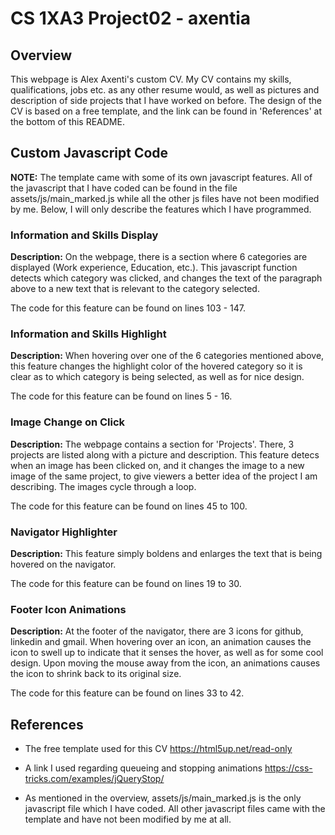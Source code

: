 # CS 1XA3 Project02 - axentia


## Overview

This webpage is Alex Axenti's custom CV. My CV contains my skills, qualifications, jobs etc. as any other resume would, as well as 
pictures and description of side projects that I have worked on before. The design of the CV is based on a free template, and the
link can be found in 'References' at the bottom of this README.

## Custom Javascript Code

**NOTE:** The template came with some of its own javascript features. All of the javascript that I have coded can be found in
the file assets/js/main_marked.js while all the other js files have not been modified by me. Below, I will only describe the 
features which I have programmed.

### Information and Skills Display

**Description:** On the webpage, there is a section where 6 categories are displayed (Work experience, Education, etc.). This
javascript function detects which category was clicked, and changes the text of the paragraph above to a new text that is 
relevant to the category selected.

The code for this feature can be found on lines 103 - 147.

### Information and Skills Highlight

**Description:** When hovering over one of the 6 categories mentioned above, this feature changes the highlight color of the hovered
category so it is clear as to which category is being selected, as well as for nice design.

The code for this feature can be found on lines 5 - 16.

### Image Change on Click

**Description:** The webpage contains a section for 'Projects'. There, 3 projects are listed along with a picture and description.
This feature detecs when an image has been clicked on, and it changes the image to a new image of the same project, to give viewers
a better idea of the project I am describing. The images cycle through a loop.

The code for this feature can be found on lines 45 to 100.

### Navigator Highlighter

**Description:** This feature simply boldens and enlarges the text that is being hovered on the navigator.

The code for this feature can be found on lines 19 to 30.

### Footer Icon Animations

**Description:** At the footer of the navigator, there are 3 icons for github, linkedin and gmail. When hovering over an icon,
an animation causes the icon to swell up to indicate that it senses the hover, as well as for some cool design. Upon moving the
 mouse away from the icon, an animations causes the icon to shrink back to its original size.

The code for this feature can be found on lines 33 to 42.

## References

- The free template used for this CV 
https://html5up.net/read-only

- A link I used regarding queueing and stopping animations
https://css-tricks.com/examples/jQueryStop/

- As mentioned in the overview, assets/js/main_marked.js is the only javascript file which I have coded. All other javascript files came
with the template and have not been modified by me at all.
